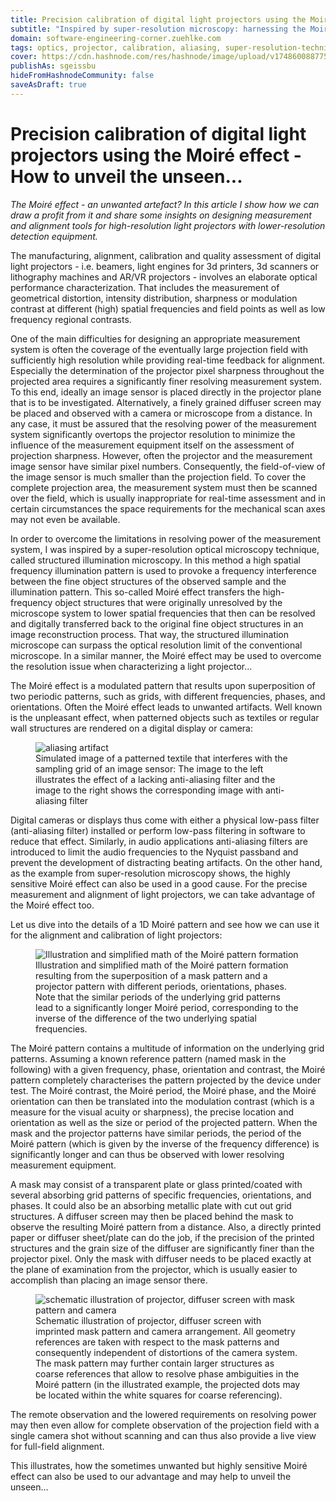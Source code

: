 ```yaml
---
title: Precision calibration of digital light projectors using the Moiré effect - How to unveil the unseen...
subtitle: "Inspired by super-resolution microscopy: harnessing the Moiré effect for precision alignment and calibration of digital light projectors"
domain: software-engineering-corner.zuehlke.com
tags: optics, projector, calibration, aliasing, super-resolution-techniques
cover: https://cdn.hashnode.com/res/hashnode/image/upload/v1748600887759/zcK0cM5dG.jpg?auto=format
publishAs: sgeissbu
hideFromHashnodeCommunity: false
saveAsDraft: true
---
```


# Precision calibration of digital light projectors using the Moiré effect - How to unveil the unseen...

_The Moiré effect - an unwanted artefact? In this article I show how we can draw a profit from it and share some insights on designing measurement and alignment tools for high-resolution light projectors with lower-resolution detection equipment._

The manufacturing, alignment, calibration and quality assessment of digital light projectors - i.e. beamers, light engines for 3d printers, 3d scanners or lithography machines and AR/VR projectors - involves an elaborate optical performance characterization. 
That includes the measurement of geometrical distortion, intensity distribution, sharpness or modulation contrast at different (high) spatial frequencies and field points as well as low frequency regional contrasts. 

One of the main difficulties for designing an appropriate measurement system is often the coverage of the eventually large projection field with sufficiently high resolution while providing real-time feedback for alignment. 
Especially the determination of the projector pixel sharpness throughout the projected area requires a significantly finer resolving measurement system. 
To this end, ideally an image sensor is placed directly in the projector plane that is to be investigated. 
Alternatively, a finely grained diffuser screen may be placed and observed with a camera or microscope from a distance. 
In any case, it must be assured that the resolving power of the measurement system significantly overtops the projector resolution to minimize the influence of the measurement equipment itself on the assessment of projection sharpness. 
However, often the projector and the measurement image sensor have similar pixel numbers. 
Consequently, the field-of-view of the image sensor is much smaller than the projection field. 
To cover the complete projection area, the measurement system must then be scanned over the field, which is usually inappropriate for real-time assessment and in certain circumstances the space requirements for the mechanical scan axes may not even be available.

In order to overcome the limitations in resolving power of the measurement system, I was inspired by a super-resolution optical microscopy technique, called structured illumination microscopy. 
In this method a high spatial frequency illumination pattern is used to provoke a frequency interference between the fine object structures of the observed sample and the illumination pattern. 
This so-called Moiré effect transfers the high-frequency object structures that were originally unresolved by the microscope system to lower spatial frequencies that then can be resolved and digitally transferred back to the original fine object structures in an image reconstruction process. 
That way, the structured illumination microscope can surpass the optical resolution limit of the conventional microscope. 
In a similar manner, the Moiré effect may be used to overcome the resolution issue when characterizing a light projector...

The Moiré effect is a modulated pattern that results upon superposition of two periodic patterns, such as grids, with different frequencies, phases, and orientations. 
Often the Moiré effect leads to unwanted artifacts. 
Well known is the unpleasant effect, when patterned objects such as textiles or regular wall structures are rendered on a digital display or camera:

<figure>
<img src="https://cdn.hashnode.com/res/hashnode/image/upload/v1748590410347/A_ayVSasV.png?auto=format"
         alt="aliasing artifact">
<figcaption>Simulated image of a patterned textile that interferes with the sampling grid of an image sensor: The image to the left illustrates the effect of a lacking anti-aliasing filter and the image to the right shows the corresponding image with anti-aliasing filter</figcaption>
</figure>

Digital cameras or displays thus come with either a physical low-pass filter (anti-aliasing filter) installed or perform low-pass filtering in software to reduce that effect. 
Similarly, in audio applications anti-aliasing filters are introduced to limit the audio frequencies to the Nyquist passband and prevent the development of distracting beating artifacts. 
On the other hand, as the example from super-resolution microscopy shows, the highly sensitive Moiré effect can also be used in a good cause. 
For the precise measurement and alignment of light projectors, we can take advantage of the Moiré effect too. 

Let us dive into the details of a 1D Moiré pattern and see how we can use it for the alignment and calibration of light projectors:

<figure>
<img src="https://cdn.hashnode.com/res/hashnode/image/upload/v1749213312003/s9sqZls-Y.png?auto=format"
         alt="Illustration and simplified math of the Moiré pattern formation">
<figcaption>Illustration and simplified math of the Moiré pattern formation resulting from the superposition of a mask pattern and a projector pattern with different periods, orientations, phases. Note that the similar periods of the underlying grid patterns lead to a significantly longer Moiré period, corresponding to the inverse of the difference of the two underlying spatial frequencies.</figcaption>
</figure>

The Moiré pattern contains a multitude of information on the underlying grid patterns. 
Assuming a known reference pattern (named mask in the following) with a given frequency, phase, orientation and contrast, the Moiré pattern completely characterises the pattern projected by the device under test. 
The Moiré contrast, the Moiré period, the Moiré phase, and the Moiré orientation can then be translated into the modulation contrast (which is a measure for the visual acuity or sharpness), the precise location and orientation as well as the size or period of the projected pattern. 
When the mask and the projector patterns have similar periods, the period of the Moiré pattern (which is given by the inverse of the frequency difference) is significantly longer and can thus be observed with lower resolving measurement equipment. 

A mask may consist of a transparent plate or glass printed/coated with several absorbing grid patterns of specific frequencies, orientations, and phases. 
It could also be an absorbing metallic plate with cut out grid structures. 
A diffuser screen may then be placed behind the mask to observe the resulting Moiré pattern from a distance. 
Also, a directly printed paper or diffuser sheet/plate can do the job, if the precision of the printed structures and the grain size of the diffuser are significantly finer than the projector pixel. 
Only the mask with diffuser needs to be placed exactly at the plane of examination from the projector, which is usually easier to accomplish than placing an image sensor there. 

<figure>
<img src="https://cdn.hashnode.com/res/hashnode/image/upload/v1749211820195/hGci_92HS.png?auto=format"
         alt="schematic illustration of projector, diffuser screen with mask pattern and camera">
<figcaption>Schematic illustration of projector, diffuser screen with imprinted mask pattern and camera arrangement. All geometry references are taken with respect to the mask patterns and consequently independent of distortions of the camera system. The mask pattern may further contain larger structures as coarse references that allow to resolve phase ambiguities in the Moiré pattern (in the illustrated example, the projected dots may be located within the white squares for coarse referencing).</figcaption>
</figure>

The remote observation and the lowered requirements on resolving power may then even allow for complete observation of the projection field with a single camera shot without scanning and can thus also provide a live view for full-field alignment. 

This illustrates, how the sometimes unwanted but highly sensitive Moiré effect can also be used to our advantage and may help to unveil the unseen…
